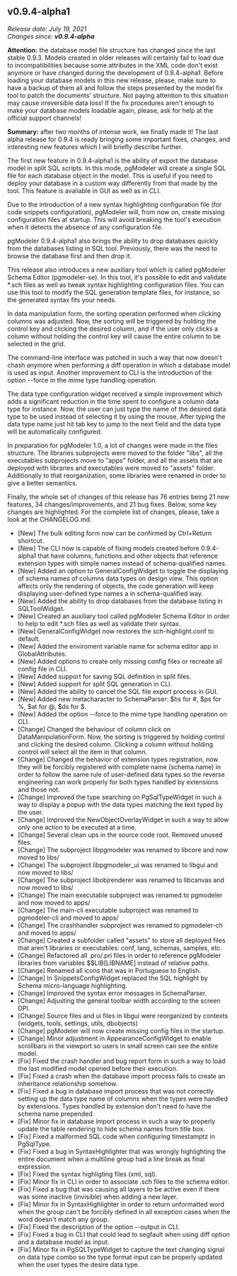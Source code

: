 v0.9.4-alpha1
------

<em>Release date: July 19, 2021</em><br/>
<em>Changes since: <strong>v0.9.4-alpha</strong></em><br/>

<strong>Attention:</strong> the database model file structure has changed since the last stable 0.9.3. Models created in older releases will certainly fail to load due to incompatibilities because some attributes in the XML code don't exist anymore or have changed during the development of 0.9.4-alpha1. Before loading your database models in this new release, please, make sure to have a backup of them all and follow the steps presented by the model fix tool to patch the documents' structure. Not paying attention to this situation may cause irreversible data loss! If the fix procedures aren't enough to make your database models loadable again, please, ask for help at the official support channels!<br/>

<strong>Summary:</strong> after two months of intense work, we finally made it! The last alpha release for 0.9.4 is ready bringing some important fixes, changes, and interesting new features which I will briefly describe further.<br/>

The first new feature in 0.9.4-alpha1 is the ability of export the database model in split SQL scripts. In this mode, pgModeler will create a single SQL file for each database object in the model. This is useful if you need to deploy your database in a custom way differently from that made by the tool. This feature is avaliable in GUI as well as in CLI.<br/>

Due to the introduction of a new syntax highlighting configuration file (for code snippets configuration), pgModeler will, from now on, create missing configuration files at startup. This will avoid breaking the tool's execution when it detects the absence of any configuration file. <br/>

pgModeler 0.9.4-alpha1 also brings the ability to drop databases quickly from the databases listing in SQL tool. Previously, there was the need to browse the database first and then drop it. <br/>

This release also introduces a new auxiliary tool which is called pgModeler Schema Editor (pgmodeler-se). In this tool, it's possible to edit and validate *.sch files as well as tweak syntax highlighting configuration files. You can use this tool to modify the SQL generation template files, for instance, so the generated syntax fits your needs. <br/>

In data manipulation form, the sorting operation performed when clicking columns was adjusted. Now, the sorting will be triggered by holding the control key and clicking the desired column, and if the user only clicks a column without holding the control key will cause the entire column to be selected in the grid. </br>

The command-line interface was patched in such a way that now doesn't chash anymore when performing a diff operation in which a database model is used as input. Another improvement to CLI is the introduction of the option --force in the mime type handling operation.<br/>

The data type configuration widget received a simple improvement which adds a significant reduction in the time spent to configure a column data type for instance. Now, the user can just type the name of the desired data type to be used instead of selecting it by using the mouse. After typing the data type name just hit tab key to jump to the next field and the data type will be automatically configured. <br/>

In preparation for pgModeler 1.0, a lot of changes were made in the files structure. The libraries subprojects were moved to the folder "libs", all the executables subprojects move to "apps" folder, and all the assets that are deployed with libraries and executables were moved to "assets" folder. Additionally to that reorganization, some libraries were renamed in order to give a better semantics.<br/>

Finally, the whole set of changes of this release has 76 entries being 21 new features, 34 changes/improvements, and 21 bug fixes. Below, some key changes are highlighted. For the complete list of changes, please, take a look at the CHANGELOG.md. <br/>

* [New] The bulk editing form now can be confirmed by Ctrl+Return shortcut.
* [New] The CLI now is capable of fixing models created before 0.9.4-alpha1 that have columns, functions and other objects that reference extension types with simple names instead of schema-qualified names.
* [New] Added an option to GeneralConfigWidget to toggle the displaying of schema names of columns data types on design view. This option affects only the rendering of objects, the code generation will keep displaying user-defined type names a in schema-qualified way.
* [New] Added the ability to drop databases from the database listing in SQLToolWidget.
* [New] Created an auxiliary tool called pgModeler Schema Editor in order to help to edit *.sch files as well as validate their syntax.
* [New] GeneralConfigWidget now restores the sch-highlight.conf to default.
* [New] Added the enviroment variable name for schema editor app in GlobalAttributes.
* [New] Added options to create only missing config files or recreate all config file in CLI.
* [New] Added support for saving SQL definition in split files.
* [New] Added support for split SQL generation in CLI.
* [New] Added the ability to cancel the SQL file export process in GUI.
* [New] Added new metacharacter to SchemaParser: $hs for #, $ps for %, $at for @, $ds for $.
* [New] Added the option --force to the mime type handling operation on CLI.
* [Change] Changed the behaviour of column click on DataManipulationForm. Now, the sorting is triggered by holding control and clicking the desired column. Clicking a column without holding control will select all the item in that column.
* [Change] Changed the behavior of extension types registration, now they will be forcibly registered with complete name (schema.name) in order to follow the same rule of user-defined data types so the reverse engineering can work properly for both types handled by extensions and those not.
* [Change] Improved the type searching on PgSqlTypeWidget in such a way to display a popup with the data types matching the text typed by the user.
* [Change] Improved the NewObjectOverlayWidget in such a way to allow only one action to be executed at a time.
* [Change] Several clean ups in the source code root. Removed unused files.
* [Change] The subproject libpgmodeler was renamed to libcore and now moved to libs/
* [Change] The subproject libpgmodeler_ui was renamed to libgui and now moved to libs/
* [Change] The subproject libobjrenderer was renamed to libcanvas and now moved to libs/
* [Change] The main executable subproject was renamed to pgmodeler and now moved to apps/
* [Change] The main-cli executable subproject was renamed to pgmodeler-cli and moved to apps/
* [Change] The crashhandler subproject was renamed to pgmodeler-ch and moved to apps/
* [Change] Created a subfolder called "assets" to store all deployed files that aren't libraries or executables: conf, lang, schemas, samples, etc.
* [Change] Refactored all .pro/.pri files in order to reference pgModeler libraries from variables $$LIB[LIBNAME] instead of relative paths.
* [Change] Renamed all icons that was in Portuguese to English.
* [Change] In SnippetsConfigWidget replaced the SQL highlight by Schema micro-language highlighting.
* [Change] Improved the syntax error messages in SchemaParser.
* [Change] Adjusting the general toolbar width according to the screen DPI.
* [Change] Source files and ui files in libgui were reorganized by contexts (widgets, tools, settings, utils, dbobjects)
* [Change] pgModeler will now create missing config files in the startup.
* [Change] Minor adjustment in AppearanceConfigWidget to enable scrollbars in the viewport so users in small screen can see the entire model.
* [Fix] Fixed the crash handler and bug report form in such a way to load the last modified model opened before their execution.
* [Fix] Fixed a crash when the database import process fails to create an inheritance relationship somehow.
* [Fix] Fixed a bug in database import process that was not correctly setting up the data type name of columns when the types were handled by extensions. Types handled by extension don't need to have the schema name prepended.
* [Fix] Minor fix in database import process in such a way to properly update the table rendering to hide schema names from title box.
* [Fix] Fixed a malformed SQL code when configuring timestamptz in PgSqlType.
* [Fix] Fixed a bug in SyntaxHighlighter that was wrongly highlighting the entire document when a multiline group had a line break as final expression.
* [Fix] Fixed the syntax highligting files (xml, sql).
* [Fix] Minor fix in CLI in order to associate .sch files to the schema editor.
* [Fix] Fixed a bug that was causing all layers to be active even if there was some inactive (invisible) when adding a new layer.
* [Fix] Minor fix in SyntaxHighlighter in order to return unformatted word when the group can't be forcibly defined in all exception cases when the word doesn't match any group.
* [Fix] Fixed the description of the option --output in CLI.
* [Fix] Fixed a bug in CLI that could lead to segfault when using diff option and a database model as input.
* [Fix] Minor fix in PgSQLTypeWidget to capture the text changing signal on data type combo so the type format input can be properly updated when the user types the desire data type.
